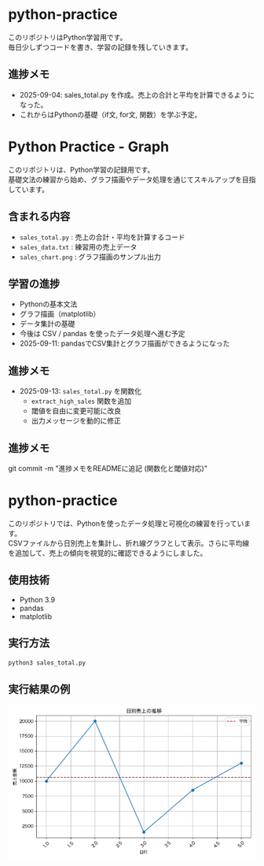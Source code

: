 # python-practice

このリポジトリはPython学習用です。  
毎日少しずつコードを書き、学習の記録を残していきます。

## 進捗メモ
- 2025-09-04: sales_total.py を作成。売上の合計と平均を計算できるようになった。
- これからはPythonの基礎（if文, for文, 関数）を学ぶ予定。
# Python Practice - Graph

このリポジトリは、Python学習の記録用です。  
基礎文法の練習から始め、グラフ描画やデータ処理を通じてスキルアップを目指しています。

## 含まれる内容
- `sales_total.py` : 売上の合計・平均を計算するコード
- `sales_data.txt` : 練習用の売上データ
- `sales_chart.png` : グラフ描画のサンプル出力

## 学習の進捗
- Pythonの基本文法
- グラフ描画（matplotlib）
- データ集計の基礎
- 今後は CSV / pandas を使ったデータ処理へ進む予定
- 2025-09-11: pandasでCSV集計とグラフ描画ができるようになった
## 進捗メモ

- 2025-09-13: `sales_total.py` を関数化  
  - `extract_high_sales` 関数を追加  
  - 閾値を自由に変更可能に改良  
  - 出力メッセージを動的に修正
## 進捗メモ
git commit -m "進捗メモをREADMEに追記 (関数化と閾値対応)"
# python-practice

このリポジトリでは、Pythonを使ったデータ処理と可視化の練習を行っています。  
CSVファイルから日別売上を集計し、折れ線グラフとして表示。さらに平均線を追加して、売上の傾向を視覚的に確認できるようにしました。  

## 使用技術
- Python 3.9
- pandas
- matplotlib

## 実行方法
```bash
python3 sales_total.py
```

## 実行結果の例
![日別売上の推移](sales_line_chart.png)

